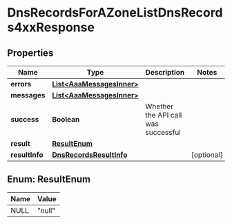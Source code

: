 

# DnsRecordsForAZoneListDnsRecords4xxResponse


## Properties

| Name | Type | Description | Notes |
|------------ | ------------- | ------------- | -------------|
|**errors** | [**List&lt;AaaMessagesInner&gt;**](AaaMessagesInner.md) |  |  |
|**messages** | [**List&lt;AaaMessagesInner&gt;**](AaaMessagesInner.md) |  |  |
|**success** | **Boolean** | Whether the API call was successful |  |
|**result** | [**ResultEnum**](#ResultEnum) |  |  |
|**resultInfo** | [**DnsRecordsResultInfo**](DnsRecordsResultInfo.md) |  |  [optional] |



## Enum: ResultEnum

| Name | Value |
|---- | -----|
| NULL | &quot;null&quot; |




